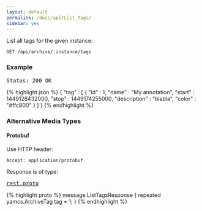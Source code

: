 ```yaml
---
layout: default
permalink: /docs/api/List_Tags/
sidebar: yes
---
```


List all tags for the given instance:

    GET /api/archive/:instance/tags

    
### Example

<pre class="header">
Status: 200 OK
</pre>

{% highlight json %}
{
  "tag" : [ {
    "id" : 1,
    "name" : "My annotation",
    "start" : 1449128432000,
    "stop" : 1449174255000,
    "description" : "blabla",
    "color" : "#ffc800"
  } ]
}
{% endhighlight %}


### Alternative Media Types

#### Protobuf

Use HTTP header:

    Accept: application/protobuf
    
Response is of type:

<pre class="r header"><a href="/docs/api/rest.proto/">rest.proto</a></pre>
{% highlight proto %}
message ListTagsResponse {
  repeated yamcs.ArchiveTag tag = 1;
}
{% endhighlight %}

